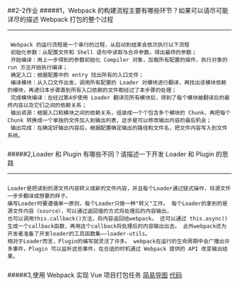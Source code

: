 ##2-2作业
#####1，Webpack 的构建流程主要有哪些环节？如果可以请尽可能详尽的描述 Webpack 打包的整个过程

---

#####
     Webpack 的运行流程是一个串行的过程，从启动到结束会依次执行以下流程
     初始化参数：从配置文件和 Shell 语句中读取与合并参数，得出最终的参数；
     开始编译：用上一步得到的参数初始化 Compiler 对象，加载所有配置的插件，执行对象的 run 方法开始执行编译；
     确定入口：根据配置中的 entry 找出所有的入口文件；
     编译模块：从入口文件出发，调用所有配置的 Loader 对模块进行翻译，再找出该模块依赖的模块，再递归本步骤直到所有入口依赖的文件都经过了本步骤的处理；
     完成模块编译：在经过第4步使用 Loader 翻译完所有模块后，得到了每个模块被翻译后的最终内容以及它们之间的依赖关系；
     输出资源：根据入口和模块之间的依赖关系，组装成一个个包含多个模块的 Chunk，再把每个 Chunk 转换成一个单独的文件加入到输出列表，这步是可以修改输出内容的最后机会；
     输出完成：在确定好输出内容后，根据配置确定输出的路径和文件名，把文件内容写入到文件系统。
#####

#####2,Loader 和 Plugin 有哪些不同？请描述一下开发 Loader 和 Plugin 的思路

---

#####
    Loader是把读到的源文件内容转义成新的文件内容，并且每个Loader通过链式操作，将源文件一步步翻译成想要的样子。
    编写Loader时要遵循单一原则，每个Loader只做一种"转义"工作。 每个Loader的拿到的是源文件内容（source），可以通过返回值的方式将处理后的内容输出，
    也可以调用this.callback()方法，将内容返回给webpack。 还可以通过 this.async()生成一个callback函数，再用这个callback将处理后的内容输出出去。 此外webpack还为开发者准备了开发loader的工具函数集——loader-utils。
    相对于Loader而言，Plugin的编写就灵活了许多。 webpack在运行的生命周期中会广播出许多事件，Plugin 可以监听这些事件，在合适的时机通过 Webpack 提供的 API 改变输出结果。
#####
#####3,使用 Webpack 实现 Vue 项目打包任务
[简易导图](https://www.processon.com/view/link/5e7acaede4b092510f730621)
[代码](https://github.com/zany88/js-lesson/tree/master/code/2-2)
